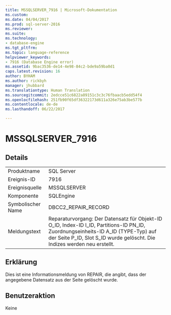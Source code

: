 ```yaml
---
title: MSSQLSERVER_7916 | Microsoft-Dokumentation
ms.custom: 
ms.date: 04/04/2017
ms.prod: sql-server-2016
ms.reviewer: 
ms.suite: 
ms.technology:
- database-engine
ms.tgt_pltfrm: 
ms.topic: language-reference
helpviewer_keywords:
- 7916 (Database Engine error)
ms.assetid: 9bac3536-de14-4e98-84c2-bde9a59ba0d1
caps.latest.revision: 16
author: BYHAM
ms.author: rickbyh
manager: jhubbard
ms.translationtype: Human Translation
ms.sourcegitcommit: 2edcce51c6822a89151c3c3c76fbaacb5edd54f4
ms.openlocfilehash: 251fb90f65df36322173d611a326e75ab3be577b
ms.contentlocale: de-de
ms.lasthandoff: 06/22/2017

---
```

# <a name="mssqlserver7916"></a>MSSQLSERVER_7916
  
## <a name="details"></a>Details  
  
|||  
|-|-|  
|Produktname|SQL Server|  
|Ereignis-ID|7916|  
|Ereignisquelle|MSSQLSERVER|  
|Komponente|SQLEngine|  
|Symbolischer Name|DBCC2_REPAIR_RECORD|  
|Meldungstext|Reparaturvorgang: Der Datensatz für Objekt-ID O_ID, Index-ID I_ID, Partitions-ID PN_ID, Zuordnungseinheits-ID A_ID (TYPE-Typ) auf der Seite P_ID, Slot S_ID wurde gelöscht. Die Indizes werden neu erstellt.|  
  
## <a name="explanation"></a>Erklärung  
Dies ist eine Informationsmeldung von REPAIR, die angibt, dass der angegebene Datensatz aus der Seite gelöscht wurde.  
  
## <a name="user-action"></a>Benutzeraktion  
Keine  
  

